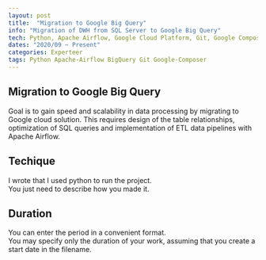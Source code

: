 ```yaml
---
layout: post
title:  "Migration to Google Big Query"
info: "Migration of DWH from SQL Server to Google Big Query"
tech: Python, Apache Airflow, Google Cloud Platform, Git, Google Composer
dates: "2020/09 ~ Present"
categories: Experteer
tags: Python Apache-Airflow BigQuery Git Google-Composer
---
```


## Migration to Google Big Query
Goal is to gain speed and scalability in data processing by migrating to Google cloud solution. This requires
design of the table relationships, optimization of SQL queries and implementation of ETL data pipelines with
Apache Airflow.  


## Techique
I wrote that I used python to run the project.  
You just need to describe how you made it.  


## Duration 
You can enter the period in a convenient format.   
You may specify only the duration of your work, assuming that you create a start date in the filename.  
